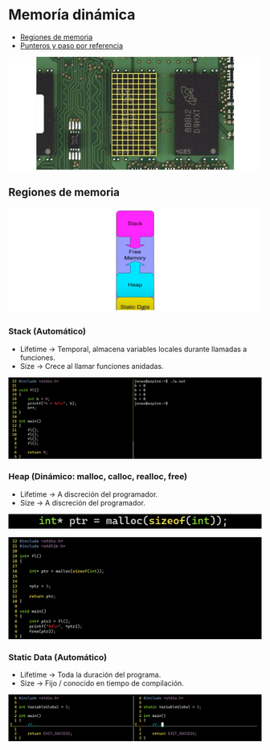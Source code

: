 # Memoría dinámica

- [Regiones de memoria](#regiones-de-memoria)
- [Punteros y paso por referencia](#punteros-y-paso-por-referencia)

![DM](/00.-Sources/Images/DM.png)

## Regiones de memoria

![RM](/00.-Sources/Images/RM.png)

### Stack (Automático)

- Lifetime → Temporal, almacena variables locales durante llamadas a funciones.
- Size → Crece al llamar funciones anidadas.

![Stack](/00.-Sources/Images/Stack.png)


### Heap (Dinámico: malloc, calloc, realloc, free)	

- Lifetime → A discreción del programador.
- Size → A discreción del programador.

![](/00.-Sources/Images/malloc.png)

![](/00.-Sources/Images/free.png)

### Static Data (Automático)

- Lifetime → Toda la duración del programa.
- Size → Fijo / conocido en tiempo de compilación.

![SD](/00.-Sources/Images/SD.png)